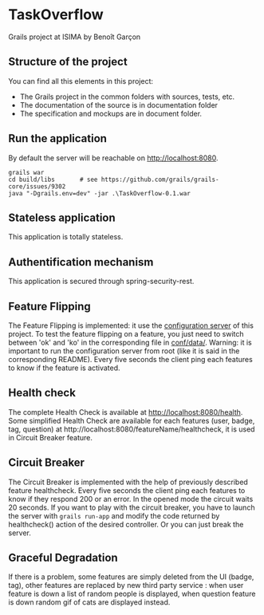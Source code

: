 # TaskOverflow
   Grails project at ISIMA by Benoît Garçon
   
   ## Structure of the project
   You can find all this elements in this project:
   * The Grails project in the common folders with sources, tests, etc.
   * The documentation of the source is in documentation folder
   * The specification and mockups are in document folder.
   
   ## Run the application
   By default the server will be reachable on [http://localhost:8080](http://localhost:8080).

   ```
   grails war
   cd build/libs       # see https://github.com/grails/grails-core/issues/9302
   java "-Dgrails.env=dev" -jar .\TaskOverflow-0.1.war
   ```

  ## Stateless application
  This application is totally stateless.

  ## Authentification mechanism
  This application is secured through spring-security-rest.

  ## Feature Flipping
  The Feature Flipping is implemented: it use the [configuration server](http://github.com/TaskOverflow/conf) of this project. To test the feature flipping on a feature, you just need to switch between 'ok' and 'ko' in the corresponding file in [conf/data/](http://github.com/TaskOverflow/conf/data). Warning: it is important to run the configuration server from root (like it is said in the corresponding README). Every five seconds the client ping each features to know if the feature is activated.
   
  ## Health check
  The complete Health Check is available at [http://localhost:8080/health](http://localhost:8080/health).
  Some simplified Health Check are available for each features (user, badge, tag, question) at http://localhost:8080/featureName/healthcheck, it is used in Circuit Breaker feature.

  ## Circuit Breaker
  The Circuit Breaker is implemented with the help of previously described feature healthcheck. Every five seconds the client ping each features to know if they respond 200 or an error. In the opened mode the circuit waits 20 seconds. If you want to play with the circuit breaker, you have to launch the server with `grails run-app` and modify the code returned by healthcheck() action of the desired controller. Or you can just break the server.

  ## Graceful Degradation
  If there is a problem, some features are simply deleted from the UI (badge, tag), other features are replaced by new third party service : when user feature is down a list of random people is displayed, when question feature is down random gif of cats are displayed instead.
